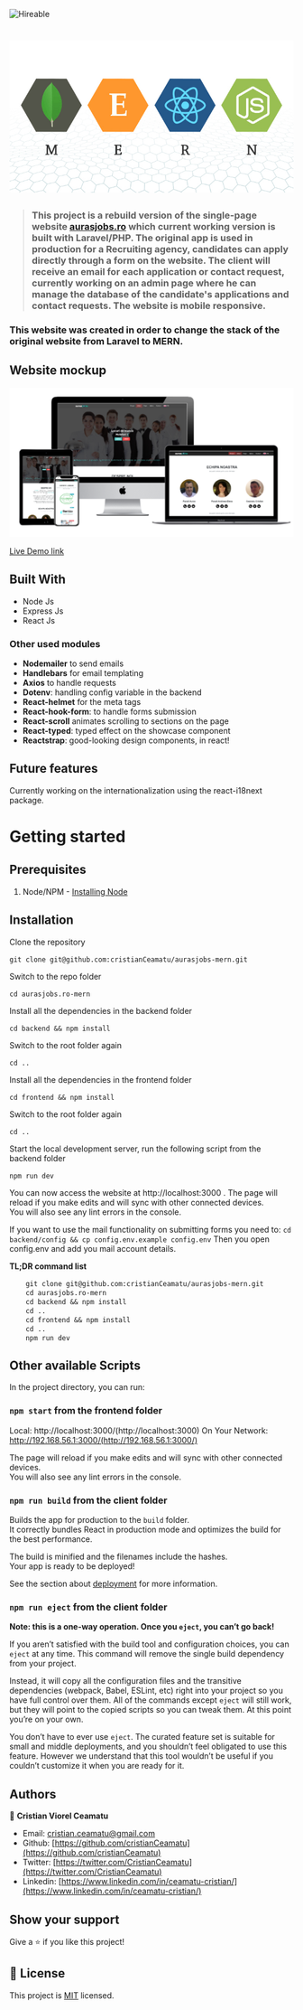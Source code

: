 ![Hireable](https://cdn.rawgit.com/hiendv/hireable/master/styles/flat/yes.svg) 
# ![Mern stack logo](./.github/stack.jpg)

> ### This project is a rebuild version of the single-page website [aurasjobs.ro](https://github.com/cristianCeamatu/aurasjobs.ro-laravel) which current working version is built with Laravel/PHP. The original app is used in production for a Recruiting agency, candidates can apply directly through a form on the website. The client will receive an email for each application or contact request, currently working on an admin page where he can manage the database of the candidate's applications and contact requests. The website is mobile responsive.

### This website was created in order to change the stack of the original website from Laravel to MERN.

## Website mockup

![screenshot](./.github/app-mockup.png)

[Live Demo link](https://aurasjobs-mern.herokuapp.com/)

## Built With

- Node Js
- Express Js
- React Js

### Other used modules
- **Nodemailer** to send emails
- **Handlebars** for email templating
- **Axios** to handle requests
- **Dotenv**: handling config variable in the backend
- **React-helmet** for the meta tags
- **React-hook-form**: to handle forms submission
- **React-scroll** animates scrolling to sections on the page
- **React-typed**: typed effect on the showcase component
- **Reactstrap**: good-looking design components, in react!

## Future features

Currently working on the internationalization using the react-i18next package.

# Getting started

## Prerequisites
1. Node/NPM - [Installing Node](https://nodejs.org/en/)

## Installation

Clone the repository

    git clone git@github.com:cristianCeamatu/aurasjobs-mern.git

Switch to the repo folder

    cd aurasjobs.ro-mern

Install all the dependencies in the backend folder

    cd backend && npm install

Switch to the root folder again

    cd ..

Install all the dependencies in the frontend folder

    cd frontend && npm install

Switch to the root folder again

    cd ..

Start the local development server, run the following script from the backend folder

    npm run dev

You can now access the website at http://localhost:3000 . The page will reload if you make edits and will sync with other connected devices.<br /> You will also see any lint errors in the console.

If you want to use the mail functionality on submitting forms you need to:
    `cd backend/config && cp config.env.example config.env`
Then you open config.env and add you mail account details.

**TL;DR command list**

```
    git clone git@github.com:cristianCeamatu/aurasjobs-mern.git
    cd aurasjobs.ro-mern
    cd backend && npm install
    cd ..
    cd frontend && npm install
    cd ..
    npm run dev

```

## Other available Scripts

In the project directory, you can run:

### `npm start` from the frontend folder

Local:            http://localhost:3000/(http://localhost:3000)
On Your Network:  http://192.168.56.1:3000/(http://192.168.56.1:3000/)

The page will reload if you make edits and will sync with other connected devices.<br />
You will also see any lint errors in the console.

### `npm run build` from the client folder

Builds the app for production to the `build` folder.<br />
It correctly bundles React in production mode and optimizes the build for the best performance.

The build is minified and the filenames include the hashes.<br />
Your app is ready to be deployed!

See the section about [deployment](https://facebook.github.io/create-react-app/docs/deployment) for more information.

### `npm run eject` from the client folder

**Note: this is a one-way operation. Once you `eject`, you can’t go back!**

If you aren’t satisfied with the build tool and configuration choices, you can `eject` at any time. This command will remove the single build dependency from your project.

Instead, it will copy all the configuration files and the transitive dependencies (webpack, Babel, ESLint, etc) right into your project so you have full control over them. All of the commands except `eject` will still work, but they will point to the copied scripts so you can tweak them. At this point you’re on your own.

You don’t have to ever use `eject`. The curated feature set is suitable for small and middle deployments, and you shouldn’t feel obligated to use this feature. However we understand that this tool wouldn’t be useful if you couldn’t customize it when you are ready for it.

## Authors

👤 **Cristian Viorel Ceamatu**

- Email: [cristian.ceamatu@gmail.com](cristian.ceamatu@gmail.com)
- Github: [https://github.com/cristianCeamatu](https://github.com/cristianCeamatu)
- Twitter: [https://twitter.com/CristianCeamatu](https://twitter.com/CristianCeamatu)
- Linkedin: [https://www.linkedin.com/in/ceamatu-cristian/](https://www.linkedin.com/in/ceamatu-cristian/)

## Show your support

Give a ⭐️ if you like this project!

## 📝 License

This project is [MIT](lic.url) licensed.
